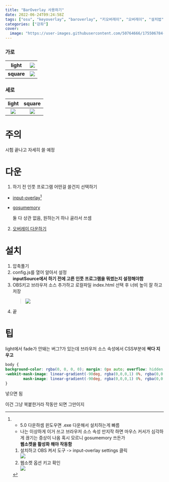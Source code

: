```yaml
---
title: "BarOverlay 사용하기"
date: 2022-06-24T09:24:58Z
tags: ["osu", "keyoverlay", "baroverlay", "키오버레이", "오버레이", "설치법"]
categories: ["강좌"]
cover:
  image: "https://user-images.githubusercontent.com/50764666/175506784-da7b75d0-8671-40c4-9aea-8d4c7bc1f8bf.gif"
---
```


### 가로

| __light__  |  ![](https://user-images.githubusercontent.com/50764666/175506784-da7b75d0-8671-40c4-9aea-8d4c7bc1f8bf.gif) |
:-------------------------:|:-------------------------:
| __square__  |  ![](https://user-images.githubusercontent.com/50764666/175511837-48446b84-1c9b-4b83-b26b-975e60c50907.gif) |

### 세로

|         __light__        |         __square__       |
:-------------------------:|:-------------------------:
![](https://user-images.githubusercontent.com/50764666/175511877-ac09f69d-4293-486e-9419-0ecab677df28.gif)  |  ![](https://user-images.githubusercontent.com/50764666/175511888-1979c285-3bf3-435c-bc5e-0217db7cc542.gif)

# 주의
시험 끝나고 자세히 쓸 예정

# 다운
1. 하기 전 인풋 프로그램 어떤걸 쓸건지 선택하기

  - [input-overlay](https://github.com/univrsal/input-overlay/releases)[^주의]
  - [gosumemory](https://github.com/l3lackShark/gosumemory)

    둘 다 상관 없음, 원하는거 하나 골라서 쓰셈

2. [오버레이 다운하기](https://github.com/solstice23/osu-bar-overlay/releases/latest/download/osu-bar-overlay.zip)

# 설치
1. 압축풀기
2. config.js를 열어 알아서 설정\
   **inputSource에서 하기 전에 고른 인풋 프로그램을 뭐썼는지 설정해야함**
3. OBS키고 브라우저 소스 추가하고 로컬파일 index.html 선택 후 너비 높이 잘 하고 저장
   > ![](https://user-images.githubusercontent.com/50764666/175510301-8d543bee-da9f-4962-aaac-74414bb21304.png)
4. 끝

# 팁
light에서 fade가 안돼는 버그?가 있는데 브라우저 소스 속성에서 CSS부분에 **싹다 지우고**
```css
body {
background-color: rgba(0, 0, 0, 0); margin: 0px auto; overflow: hidden;
-webkit-mask-image: linear-gradient(-90deg, rgba(0,0,0,1) 0%, rgba(0,0,0,1) 75%, rgba(0,0,0,0) 100%);
		mask-image: linear-gradient(-90deg, rgba(0,0,0,1) 0%, rgba(0,0,0,1) 75%, rgba(0,0,0,0) 100%);
}
```
넣으면 됨

이건 그냥 복붙한거라 작동만 되면 그만이지

[^주의]:- 5.0 다운하셈 윈도우면 .exe 다운해서 설치하는게 빠름
    - 나는 이상하게 이거 쓰고 브라우저 소스 속성 만지작 하면 마우스 커서가 심각하게 끊기는 증상이 나옴 혹시 모르니 gosumemory 쓰든가\
    **웹소켓을 활성화 해야 작동함**
    1. 설치하고 OBS 켜서 도구 -> input-overlay settings 클릭\
    ![](https://user-images.githubusercontent.com/50764666/175508807-e97662fb-ebef-4c40-9c92-9f453f581414.png)
    2. 웹소켓 옵션 키고 확인\
    ![](https://user-images.githubusercontent.com/50764666/175508952-11fda8f6-4156-4be5-a436-f55ea146c305.png)
